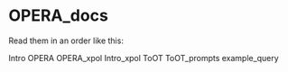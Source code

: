 # OPERA_docs

Read them in an order like this: 

Intro OPERA
OPERA_xpol
Intro_xpol
ToOT
ToOT_prompts
example_query
